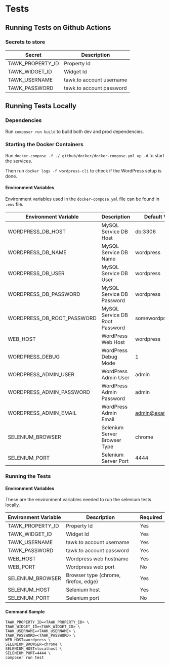 # Tests

## Running Tests on Github Actions

### Secrets to store

| Secret | Description |
|---|---|
| TAWK_PROPERTY_ID | Property Id |
| TAWK_WIDGET_ID | Widget Id |
| TAWK_USERNAME | tawk.to account username |
| TAWK_PASSWORD | tawk.to account password |


## Running Tests Locally
### Dependencies

Run `composer run build` to build both dev and prod dependencies.

### Starting the Docker Containers

Run `docker-compose -f ./.github/docker/docker-compose.yml up -d` to start the services.

Then run `docker logs -f wordpress-cli` to check if the WordPress setup is done.

#### Environment Variables

Environment variables used in the `docker-compose.yml` file can be found in `.env` file.

| Environment Variable | Description | Default Value |
|---|---|---|
| WORDPRESS_DB_HOST | MySQL Service DB Host | db:3306 |
| WORDPRESS_DB_NAME | MySQL Service DB Name | wordpress |
| WORDPRESS_DB_USER | MySQL Service DB User | wordpress |
| WORDPRESS_DB_PASSWORD | MySQL Service DB Password | wordpress |
| WORDPRESS_DB_ROOT_PASSWORD | MySQL Service DB Root Password | somewordpress |
| WEB_HOST | WordPress Web Host | wordpress |
| WORDPRESS_DEBUG | WordPress Debug Mode | 1 |
| WORDPRESS_ADMIN_USER | WordPress Admin User | admin |
| WORDPRESS_ADMIN_PASSWORD | WordPress Admin Password | admin |
| WORDPRESS_ADMIN_EMAIL | WordPress Admin Email | admin@example.com |
| SELENIUM_BROWSER | Selenium Server Browser Type | chrome |
| SELENIUM_PORT | Selenium Server Port | 4444 |

### Running the Tests

#### Environment Variables

These are the environment variables needed to run the selenium tests locally.

| Environment Variable | Description | Required |
|---|---|---|
| TAWK_PROPERTY_ID | Property Id | Yes |
| TAWK_WIDGET_ID | Widget Id | Yes |
| TAWK_USERNAME | tawk.to account username | Yes |
| TAWK_PASSWORD | tawk.to account password | Yes |
| WEB_HOST | Wordpress web hostname | Yes |
| WEB_PORT | Wordpress web port | No |
| SELENIUM_BROWSER | Browser type (chrome, firefox, edge) | Yes |
| SELENIUM_HOST | Selenium host | Yes |
| SELENIUM_PORT | Selenium port | No |

#### Command Sample
```
TAWK_PROPERTY_ID=<TAWK_PROPERTY_ID> \
TAWK_WIDGET_ID=<TAWK_WIDGET_ID> \
TAWK_USERNAME=<TAWK_USERNAME> \
TAWK_PASSWORD=<TAWK_PASSWORD> \
WEB_HOST=wordpress \
SELENIUM_BROWSER=chrome \
SELENIUM_HOST=localhost \
SELENIUM_PORT=4444 \
composer run test
```
